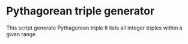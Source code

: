# Pythagorean triple generator
This script generate Pythagorean triple
It lists all integer triples within a given range
